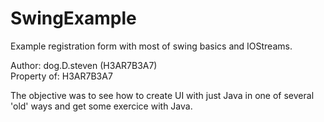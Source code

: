 # SwingExample
Example registration form with most of swing basics and IOStreams.

Author: dog.D.steven (H3AR7B3A7)<br>
Property of: H3AR7B3A7

The objective was to see how to create UI with just Java in one of several 'old' ways and get some exercice with Java.
